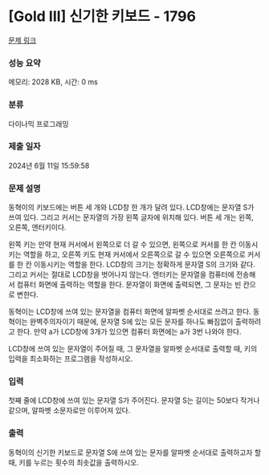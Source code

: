# [Gold III] 신기한 키보드 - 1796 

[문제 링크](https://www.acmicpc.net/problem/1796) 

### 성능 요약

메모리: 2028 KB, 시간: 0 ms

### 분류

다이나믹 프로그래밍

### 제출 일자

2024년 6월 11일 15:59:58

### 문제 설명

<p>동혁이의 키보드에는 버튼 세 개와 LCD창 한 개가 달려 있다. LCD창에는 문자열 S가 쓰여 있다. 그리고 커서는 문자열의 가장 왼쪽 글자에 위치해 있다. 버튼 세 개는 왼쪽, 오른쪽, 엔터키이다.</p>

<p>왼쪽 키는 만약 현재 커서에서 왼쪽으로 더 갈 수 있으면, 왼쪽으로 커서를 한 칸 이동시키는 역할을 하고, 오른쪽 키도 현재 커서에서 오른쪽으로 갈 수 있으면 오른쪽으로 커서를 한 칸 이동시키는 역할을 한다. LCD창의 크기는 정확하게 문자열 S의 크기와 같다. 그리고 커서는 절대로 LCD창을 벗어나지 않는다. 엔터키는 문자열을 컴퓨터에 전송해서 컴퓨터 화면에 출력하는 역할을 한다. 문자열이 화면에 출력되면, 그 문자는 빈 칸으로 변한다.</p>

<p>동혁이는 LCD창에 쓰여 있는 문자열을 컴퓨터 화면에 알파벳 순서대로 쓰려고 한다. 동혁이는 완벽주의자이기 때문에, 문자열 S에 있는 모든 문자를 하나도 빠짐없이 출력하려고 한다. 만약 a가 LCD창에 3개가 있으면 컴퓨터 화면에는 a가 3번 나와야 한다. </p>

<p>LCD창에 쓰여 있는 문자열이 주어질 때, 그 문자열을 알파벳 순서대로 출력할 때, 키의 입력을 최소화하는 프로그램을 작성하시오.</p>

### 입력 

 <p>첫째 줄에 LCD창에 쓰여 있는 문자열 S가 주어진다. 문자열 S는 길이는 50보다 작거나 같으며, 알파벳 소문자로만 이루어져 있다.</p>

### 출력 

 <p>동혁이의 신기한 키보드로 문자열 S에 쓰여 있는 문자를 알파벳 순서대로 출력하고자 할 때, 키를 누르는 횟수의 최솟값을 출력하시오.</p>


